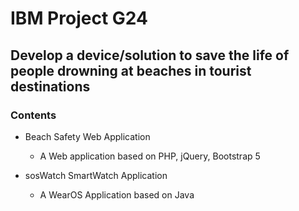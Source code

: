 
# IBM Project G24

## Develop a device/solution to save the life of people drowning at beaches in tourist destinations

### Contents

- Beach Safety Web Application
    - A Web application based on PHP, jQuery, Bootstrap 5

- sosWatch SmartWatch Application
    - A WearOS Application based on Java

